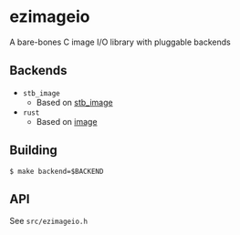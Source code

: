 # ezimageio

A bare-bones C image I/O library with pluggable backends

## Backends

- `stb_image`
  * Based on [stb_image](https://github.com/nothings/stb)
- `rust`
  * Based on [image](https://github.com/PistonDevelopers/image)

## Building

```shell
$ make backend=$BACKEND
```

## API

See `src/ezimageio.h`
